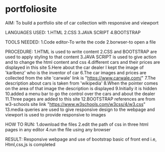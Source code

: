 # portfoliosite

AIM: To build a portfolio site of car collection with responsive and viewport

LANGUAGES USED:
1.HTML
2.CSS
3.JAVA SCRIPT
4.BOOTSTRAP

TOOLS NEEDED:
1.Code editor-To write the code
2.borwser-to open a file

PROCEDURE:
1.HTML is used to write content
2.CSS and BOOTSTRAP are used to apply styling to that content
3.JAVA SCRIPT is used to give action and to change the html content and css
4.different cars and their prices are displayed in this site
5.Here about the car dealer I kept the image of 'karlbenz' who is the inventor of car
6.The car images and prices are collected from the site 'carwale' link is "https://www.carwale.com/" 
7.The description about cars is taken from 'wikipedia'
8.When the pointer comes on the area of that image the description is displayed
9.Initially it is hidden
10.added a menu bar to go the control over the cars and about the dealer
11.Three pages are added to this site
12.BOOTSTRAP references are from w3-schools site link "https://www.w3schools.com/w3css/4/w3.css"
13.media queries are used to give responsive design to the webpage and viewport is used to provide responsive to images

HOW TO RUN:
1.download the files 
2.edit the path of css in three html pages in any editor
4.run the file using any browser

RESULT:
Responsive webpage and use of bootstrap basic of front end i.e, Html,css,js is completed 
